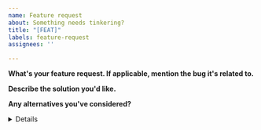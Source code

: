 ```yaml
---
name: Feature request
about: Something needs tinkering?
title: "[FEAT]"
labels: feature-request
assignees: ''

---
```


**What's your feature request. If applicable, mention the bug it's related to.**


**Describe the solution you'd like.**


**Any alternatives you've considered?**


<details>
  <summary>Details</summary>
     [any other noteworthy details]
</details>
